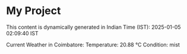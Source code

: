 # My Project

This content is dynamically generated in Indian Time (IST): 2025-01-05 02:09:40 IST


Current Weather in Coimbatore:
Temperature: 20.88 °C
Condition: mist
